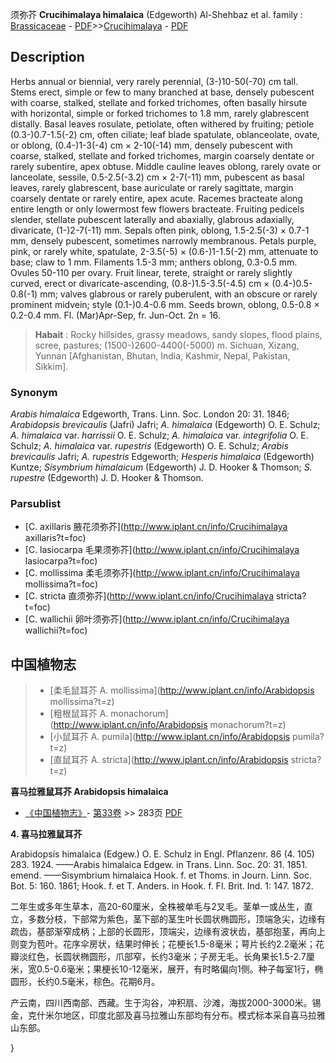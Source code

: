 须弥芥 **Crucihimalaya himalaica** (Edgeworth) Al-Shehbaz et al.
family : [Brassicaceae](http://www.iplant.cn/info/Brassicaceae?t=foc) - [PDF](http://www.iplant.cn/foc/pdf/Brassicaceae.pdf)>>[Crucihimalaya](http://www.iplant.cn/info/Crucihimalaya?t=foc) - [PDF](http://www.iplant.cn/foc/pdf/Crucihimalaya.pdf)

## Description

Herbs annual or biennial, very rarely perennial, (3-)10-50(-70) cm tall. Stems erect, simple or few to many branched at base, densely pubescent with coarse, stalked, stellate and forked trichomes, often basally hirsute with horizontal, simple or forked trichomes to 1.8 mm, rarely glabrescent distally. Basal leaves rosulate, petiolate, often withered by fruiting; petiole (0.3-)0.7-1.5(-2) cm, often ciliate; leaf blade spatulate, oblanceolate, ovate, or oblong, (0.4-)1-3(-4) cm × 2-10(-14) mm, densely pubescent with coarse, stalked, stellate and forked trichomes, margin coarsely dentate or rarely subentire, apex obtuse. Middle cauline leaves oblong, rarely ovate or lanceolate, sessile, 0.5-2.5(-3.2) cm × 2-7(-11) mm, pubescent as basal leaves, rarely glabrescent, base auriculate or rarely sagittate, margin coarsely dentate or rarely entire, apex acute. Racemes bracteate along entire length or only lowermost few flowers bracteate. Fruiting pedicels slender, stellate pubescent laterally and abaxially, glabrous adaxially, divaricate, (1-)2-7(-11) mm. Sepals often pink, oblong, 1.5-2.5(-3) × 0.7-1 mm, densely pubescent, sometimes narrowly membranous. Petals purple, pink, or rarely white, spatulate, 2-3.5(-5) × (0.6-)1-1.5(-2) mm, attenuate to base; claw to 1 mm. Filaments 1.5-3 mm; anthers oblong, 0.3-0.5 mm. Ovules 50-110 per ovary. Fruit linear, terete, straight or rarely slightly curved, erect or divaricate-ascending, (0.8-)1.5-3.5(-4.5) cm × (0.4-)0.5-0.8(-1) mm; valves glabrous or rarely puberulent, with an obscure or rarely prominent midvein; style (0.1-)0.4-0.6 mm. Seeds brown, oblong, 0.5-0.8 × 0.2-0.4 mm. Fl. (Mar)Apr-Sep, fr. Jun-Oct. 2n = 16.


> **Habait** : 
> Rocky hillsides, grassy meadows, sandy slopes, flood plains, scree, pastures; (1500-)2600-4400(-5000) m. Sichuan, Xizang, Yunnan [Afghanistan, Bhutan, India, Kashmir, Nepal, Pakistan, Sikkim].

### Synonym
*Arabis himalaica* Edgeworth, Trans. Linn. Soc. London 20: 31. 1846; *Arabidopsis brevicaulis* (Jafri) Jafri; *A. himalaica* (Edgeworth) O. E. Schulz; *A. himalaica* var. *harrissii* O. E. Schulz; *A. himalaica* var. *integrifolia* O. E. Schulz; *A. himalaica* var. *rupestris* (Edgeworth) O. E. Schulz; *Arabis brevicaulis* Jafri; *A. rupestris* Edgeworth; *Hesperis himalaica* (Edgeworth) Kuntze; *Sisymbrium himalaicum* (Edgeworth) J. D. Hooker & Thomson; *S. rupestre* (Edgeworth) J. D. Hooker & Thomson.

### Parsublist

* [C.  axillaris  腋花须弥芥](http://www.iplant.cn/info/Crucihimalaya axillaris?t=foc)
* [C.  lasiocarpa  毛果须弥芥](http://www.iplant.cn/info/Crucihimalaya lasiocarpa?t=foc)
* [C.  mollissima  柔毛须弥芥](http://www.iplant.cn/info/Crucihimalaya mollissima?t=foc)
* [C.  stricta  直须弥芥](http://www.iplant.cn/info/Crucihimalaya stricta?t=foc)
* [C.  wallichii  卵叶须弥芥](http://www.iplant.cn/info/Crucihimalaya wallichii?t=foc)


## 中国植物志

> * [柔毛鼠耳芥  A.  mollissima](http://www.iplant.cn/info/Arabidopsis mollissima?t=z)
> * [粗根鼠耳芥  A.  monachorum](http://www.iplant.cn/info/Arabidopsis monachorum?t=z)
> * [小鼠耳芥  A.  pumila](http://www.iplant.cn/info/Arabidopsis pumila?t=z)
> * [直鼠耳芥  A.  stricta](http://www.iplant.cn/info/Arabidopsis stricta?t=z)


**喜马拉雅鼠耳芥 Arabidopsis himalaica**

* [《中国植物志》](http://www.iplant.cn/frps)- [第33卷](http://www.iplant.cn/frps/vol/33) >> 283页 [PDF](http://www.iplant.cn/frps/pdf/33/283a.PDF)


**4. 喜马拉雅鼠耳芥**

Arabidopsis himalaica (Edgew.) O. E. Schulz in Engl. Pflanzenr. 86 (4. 105) 283. 1924. ——Arabis himalaica Edgew. in Trans. Linn. Soc. 20: 31. 1851. emend. ——Sisymbrium himalaica Hook. f. et Thoms. in Journ. Linn. Soc. Bot. 5: 160. 1861; Hook. f. et T. Anders. in Hook. f. Fl. Brit. Ind. 1: 147. 1872.

二年生或多年生草本，高20-60厘米，全株被单毛与2叉毛。茎单一或丛生，直立，多数分枝，下部常为紫色，茎下部的茎生叶长圆状椭圆形，顶端急尖，边缘有疏齿，基部渐窄成柄；上部的长圆形，顶端尖，边缘有波状齿，基部抱茎，再向上则变为苞叶。花序伞房状，结果时伸长；花梗长1.5-8毫米；萼片长约2.2毫米；花瓣淡红色，长圆状椭圆形，爪部窄，长约3毫米；子房无毛。长角果长1.5-2.7厘米，宽0.5-0.6毫米；果梗长10-12毫米，展开，有时略偏向1侧。种子每室1行，椭圆形，长约0.5毫米，棕色。花期6月。

产云南，四川西南部、西藏。生于沟谷，冲积扇、沙滩，海拔2000-3000米。锡金，克什米尔地区，印度北部及喜马拉雅山东部均有分布。模式标本采自喜马拉雅山东部。

}
